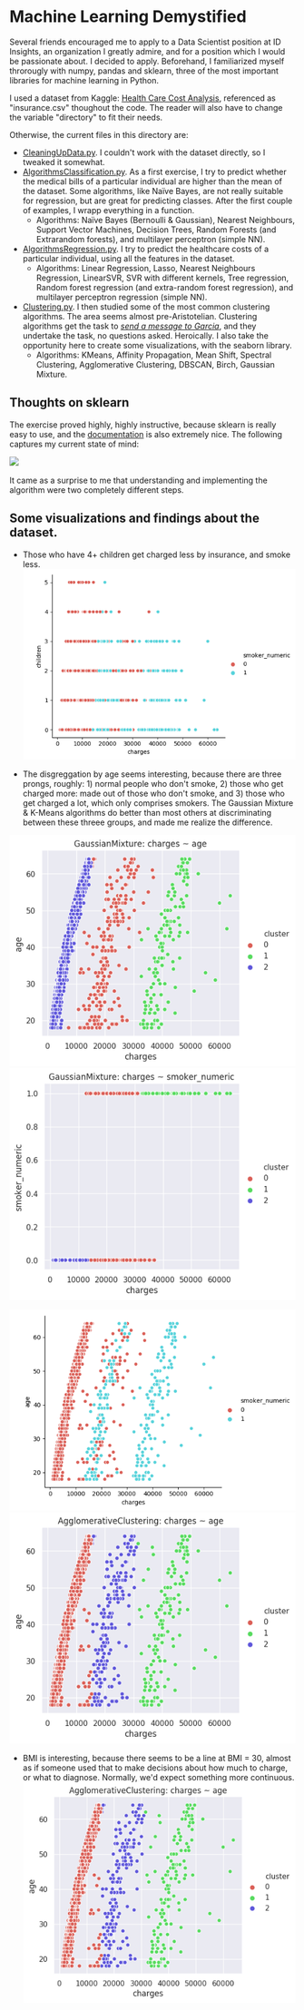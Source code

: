 # Machine Learning Demystified

Several friends encouraged me to apply to a Data Scientist position at ID Insights, an organization I greatly admire, and for a position which I would be passionate about. I decided to apply. Beforehand, I familiarized myself throrougly with numpy, pandas and sklearn, three of the most important libraries for machine learning in Python.

I used a dataset from Kaggle: [Health Care Cost Analysis](https://www.kaggle.com/flagma/health-care-cost-analysys-prediction-python/data), referenced as "insurance.csv" thoughout the code. The reader will also have to change the variable "directory" to fit their needs.

Otherwise, the current files in this directory are:

- [CleaningUpData.py](https://github.com/NunoSempere/nunosempere.github.io/blob/master/maths-prog/MachineLearningDemystified/CleaningUpData.py). I couldn't work with the dataset directly, so I tweaked it somewhat.
- [AlgorithmsClassification.py](https://github.com/NunoSempere/nunosempere.github.io/blob/master/maths-prog/MachineLearningDemystified/AlgorithmsClassification.py). As a first exercise, I try to predict whether the medical bills of a particular individual are higher than the mean of the dataset. Some algorithms, like Naïve Bayes, are not really suitable for regression, but are great for predicting classes. After the first couple of examples, I wrapp everything in a function.
  - Algorithms: Naïve Bayes (Bernoulli & Gaussian), Nearest Neighbours, Support Vector Machines, Decision Trees, Random Forests (and Extrarandom forests), and multilayer perceptron (simple NN).
- [AlgorithmsRegression.py](https://github.com/NunoSempere/nunosempere.github.io/blob/master/maths-prog/MachineLearningDemystified/AlgorithmsRegression.py). I try to predict the healthcare costs of a particular individual, using all the features in the dataset.
  - Algorithms: Linear Regression, Lasso, Nearest Neighbours Regression, LinearSVR, SVR with different kernels, Tree regression, Random forest regression (and extra-random forest regression), and multilayer perceptron regression (simple NN).
- [Clustering.py](https://github.com/NunoSempere/nunosempere.github.io/blob/master/maths-prog/MachineLearningDemystified/Clustering.py). I then studied some of the most common clustering algorithms. The area seems almost pre-Aristotelian. Clustering algorithms get the task to *[send a message to Garcia](https://courses.csail.mit.edu/6.803/pdf/hubbard1899.pdf)*, and they undertake the task, no questions asked. Heroically. I also take the opportunity here to create some visualizations, with the seaborn library.
  - Algorithms: KMeans, Affinity Propagation, Mean Shift, Spectral Clustering, Agglomerative Clustering, DBSCAN, Birch, Gaussian Mixture.

## Thoughts on sklearn

The exercise proved highly, highly instructive, because sklearn is really easy to use, and the [documentation](https://scikit-learn.org/stable/) is also extremely nice. The following captures my current state of mind:

![](https://data36.com/wp-content/uploads/2018/06/machineLearning.png)

It came as a surprise to me that understanding and implementing the algorithm were two completely different steps.

## Some visualizations and findings about the dataset.

- Those who have 4+ children get charged less by insurance, and smoke less.
![](children-charge-smoking.png)

- The disgreggation by age seems interesting, because there are three prongs, roughly: 1) normal people who don't smoke, 2) those who get charged more: made out of those who don't smoke, and 3) those who get charged a lot, which only comprises smokers. The Gaussian Mixture & K-Means algorithms do better than most others at discriminating between these threee groups, and made me realize the difference.

![](GaussianMixture-age.png)
![](GaussianMixture-smoker_numeric.png)

![](age_charge_smoking.png)
![](AgglomerativeClustering-age.png)

- BMI is interesting, because there seems to be a line at BMI = 30, almost as if someone used that to make decisions about how much to charge, or what to diagnose. Normally, we'd expect something more continuous.
![](AgglomerativeClustering-age.png)
